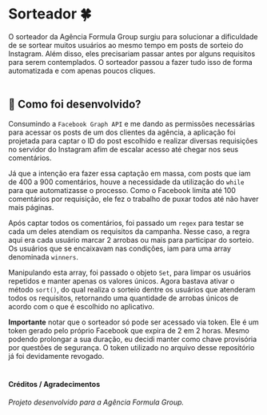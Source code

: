 # Sorteador 🍀

O sorteador da Agência Formula Group surgiu para solucionar a dificuldade de se sortear muitos usuários ao mesmo tempo em posts de sorteio do Instagram. Além disso, eles precisariam passar antes por alguns requisitos para serem contemplados. O sorteador passou a fazer tudo isso de forma automatizada e com apenas poucos cliques.
<br>
<br>

## 🍜 Como foi desenvolvido?
Consumindo a `Facebook Graph API` e me dando as permissões necessárias para acessar os posts de um dos clientes da agência, a aplicação foi projetada para captar o ID do post escolhido e realizar diversas requisições no servidor do Instagram afim de escalar acesso até chegar nos seus comentários.

Já que a intenção era fazer essa captação em massa, com posts que iam de 400 a 900 comentários, houve a necessidade da utilização do `while` para que automatizasse o processo. Como o Facebook limita até 100 comentários por requisição, ele fez o trabalho de puxar todos até não haver mais páginas. 

Após captar todos os comentários, foi passado um `regex` para testar se cada um deles atendiam os requisitos da campanha. Nesse caso, a regra aqui era cada usuário marcar 2 arrobas ou mais para participar do sorteio. Os usuários que se encaixavam nas condições, iam para uma array denominada `winners`. 

Manipulando esta array, foi passado o objeto `Set`, para limpar os usuários repetidos e manter apenas os valores únicos. Agora bastava ativar o método `sort()`, do qual realiza o sorteio dentre os usuários que atenderam todos os requisitos, retornando uma quantidade de arrobas únicos de acordo com o que é escolhido no aplicativo.  

**Importante** notar que o sorteador só pode ser acessado via token. Ele é um token gerado pelo próprio Facebook que expira de 2 em 2 horas. Mesmo podendo prolongar a sua duração, eu decidi manter como chave provisória por questões de segurança. O token utilizado no arquivo desse repositório já foi devidamente revogado.
#
#### Créditos / Agradecimentos
_Projeto desenvolvido para a Agência Formula Group._

